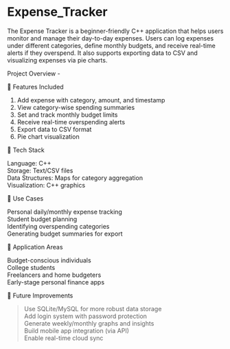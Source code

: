 # Expense_Tracker
The Expense Tracker is a beginner-friendly C++ application that helps users monitor and manage their day-to-day expenses. Users can log expenses under different categories, define monthly budgets, and receive real-time alerts if they overspend. It also supports exporting data to CSV and visualizing expenses via pie charts.

Project Overview - 

📌 Features Included

1. Add expense with category, amount, and timestamp  
2. View category-wise spending summaries  
3. Set and track monthly budget limits  
4. Receive real-time overspending alerts  
5. Export data to CSV format  
6. Pie chart visualization  

📌 Tech Stack

Language: C++  
Storage: Text/CSV files  
Data Structures: Maps for category aggregation  
Visualization: C++ graphics  

📌 Use Cases

Personal daily/monthly expense tracking  
Student budget planning  
Identifying overspending categories  
Generating budget summaries for export  

📌 Application Areas

Budget-conscious individuals  
College students  
Freelancers and home budgeters  
Early-stage personal finance apps  

📌 Future Improvements

> Use SQLite/MySQL for more robust data storage  
> Add login system with password protection  
> Generate weekly/monthly graphs and insights  
> Build mobile app integration (via API)  
> Enable real-time cloud sync
>
> 
